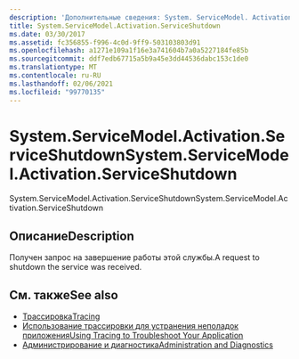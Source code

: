 ```yaml
---
description: 'Дополнительные сведения: System. ServiceModel. Activation. Сервицешутдовн'
title: System.ServiceModel.Activation.ServiceShutdown
ms.date: 03/30/2017
ms.assetid: fc356855-f996-4c0d-9ff9-503103803d91
ms.openlocfilehash: a1271e109a1f16e3a741604b7a0a5227184fe85b
ms.sourcegitcommit: ddf7edb67715a5b9a45e3dd44536dabc153c1de0
ms.translationtype: MT
ms.contentlocale: ru-RU
ms.lasthandoff: 02/06/2021
ms.locfileid: "99770135"
---
```

# <a name="systemservicemodelactivationserviceshutdown"></a><span data-ttu-id="d03d3-103">System.ServiceModel.Activation.ServiceShutdown</span><span class="sxs-lookup"><span data-stu-id="d03d3-103">System.ServiceModel.Activation.ServiceShutdown</span></span>

<span data-ttu-id="d03d3-104">System.ServiceModel.Activation.ServiceShutdown</span><span class="sxs-lookup"><span data-stu-id="d03d3-104">System.ServiceModel.Activation.ServiceShutdown</span></span>  
  
## <a name="description"></a><span data-ttu-id="d03d3-105">Описание</span><span class="sxs-lookup"><span data-stu-id="d03d3-105">Description</span></span>  

 <span data-ttu-id="d03d3-106">Получен запрос на завершение работы этой службы.</span><span class="sxs-lookup"><span data-stu-id="d03d3-106">A request to shutdown the service was received.</span></span>  
  
## <a name="see-also"></a><span data-ttu-id="d03d3-107">См. также</span><span class="sxs-lookup"><span data-stu-id="d03d3-107">See also</span></span>

- [<span data-ttu-id="d03d3-108">Трассировка</span><span class="sxs-lookup"><span data-stu-id="d03d3-108">Tracing</span></span>](index.md)
- [<span data-ttu-id="d03d3-109">Использование трассировки для устранения неполадок приложения</span><span class="sxs-lookup"><span data-stu-id="d03d3-109">Using Tracing to Troubleshoot Your Application</span></span>](using-tracing-to-troubleshoot-your-application.md)
- [<span data-ttu-id="d03d3-110">Администрирование и диагностика</span><span class="sxs-lookup"><span data-stu-id="d03d3-110">Administration and Diagnostics</span></span>](../index.md)
